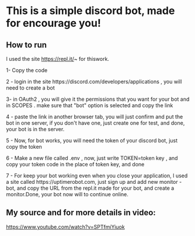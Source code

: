 # This is a simple discord bot, made for encourage you!

## How to run
I used the site https://repl.it/~ for thiswork. 

<p>1- Copy the code</p>
<p>2 - login in the site https://discord.com/developers/applications , you will need to create a bot
<p>3- in OAuth2 , you will give it the permissions that you want for your bot and in SCOPES . make sure that "bot" option is selected and copy the link
<p>4 - paste the link in another browser tab, you will just confirm and put the bot in one server, if you don't have one, just create one for test, and done, your bot is in the server.
<p>5 - Now, for bot works, you will need the token of your discord bot, just copy the token
<p>6 - Make a new file called .env , now, just write  TOKEN=token key , and copy your token code in the place of token key, and done
<p>7 - For keep your bot working even when you close your application, I used a site called https://uptimerobot.com, just sign up and add new monitor - bot, and copy the URL from the repl.it made for your bot, and create a monitor.Done, your bot now will to continue online.

## My source and for more details in video:
https://www.youtube.com/watch?v=SPTfmiYiuok 
